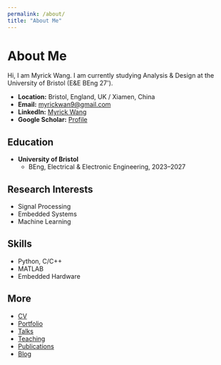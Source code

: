 ```yaml
---
permalink: /about/
title: "About Me"
---
```


# About Me

Hi, I am Myrick Wang. I am currently studying Analysis & Design at the University of Bristol (E&E BEng 27').

- **Location:** Bristol, England, UK / Xiamen, China
- **Email:** myrickwan9@gmail.com
- **LinkedIn:** [Myrick Wang](https://www.linkedin.com/in/myrick-wang)
- **Google Scholar:** [Profile](https://scholar.google.com/citations?user=PS_CX0AAAAAJ)

## Education
- **University of Bristol**
  - BEng, Electrical & Electronic Engineering, 2023–2027

## Research Interests
- Signal Processing
- Embedded Systems
- Machine Learning

## Skills
- Python, C/C++
- MATLAB
- Embedded Hardware

## More
- [CV](/cv/)
- [Portfolio](/portfolio/)
- [Talks](/talks/)
- [Teaching](/teaching/)
- [Publications](/publications/)
- [Blog](/year-archive/)
